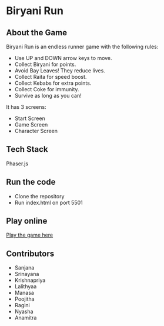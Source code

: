 # Biryani Run
## About the Game
Biryani Run is an endless runner game with the following rules:
- Use UP and DOWN arrow keys to move. 
- Collect Biryani for points. 
- Avoid Bay Leaves! They reduce lives.
- Collect Raita for speed boost.
- Collect Kebabs for extra points.
- Collect Coke for immunity.
- Survive as long as you can!

It has 3 screens:
- Start Screen
- Game Screen
- Character Screen

## Tech Stack
Phaser.js
## Run the code
- Clone the repository
- Run index.html on port 5501
## Play online
[Play the game here](https://biryani-run-phaser.vercel.app/)
## Contributors
- Sanjana
- Srinayana 
- Krishnapriya
- Lalithyaa
- Manasa
- Poojitha
- Ragini
- Nyasha
- Anamitra